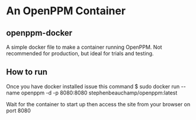 # An OpenPPM Container
## openppm-docker
A simple docker file to make a container running OpenPPM. Not recommended for production, but ideal for trials and testing.

## How to run
Once you have docker installed issue this command
$ sudo docker run --name openppm -d -p 8080:8080 stephenbeauchamp/openppm:latest

Wait for the container to start up then access the site from your browser on port 8080

